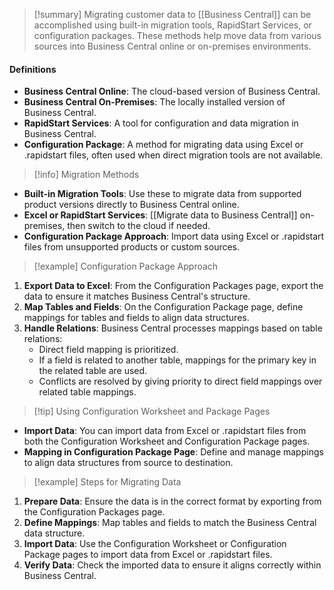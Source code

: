 > [!summary] Migrating customer data to [[Business Central]] can be accomplished using built-in migration tools, RapidStart Services, or configuration packages. These methods help move data from various sources into Business Central online or on-premises environments.

#### Definitions

- **Business Central Online**: The cloud-based version of Business Central.
- **Business Central On-Premises**: The locally installed version of Business Central.
- **RapidStart Services**: A tool for configuration and data migration in Business Central.
- **Configuration Package**: A method for migrating data using Excel or .rapidstart files, often used when direct migration tools are not available.

> [!info] Migration Methods

- **Built-in Migration Tools**: Use these to migrate data from supported product versions directly to Business Central online.
- **Excel or RapidStart Services**: [[Migrate data to Business Central]] on-premises, then switch to the cloud if needed.
- **Configuration Package Approach**: Import data using Excel or .rapidstart files from unsupported products or custom sources.

> [!example] Configuration Package Approach

1. **Export Data to Excel**: From the Configuration Packages page, export the data to ensure it matches Business Central's structure.
2. **Map Tables and Fields**: On the Configuration Package page, define mappings for tables and fields to align data structures.
3. **Handle Relations**: Business Central processes mappings based on table relations:
    - Direct field mapping is prioritized.
    - If a field is related to another table, mappings for the primary key in the related table are used.
    - Conflicts are resolved by giving priority to direct field mappings over related table mappings.

> [!tip] Using Configuration Worksheet and Package Pages

- **Import Data**: You can import data from Excel or .rapidstart files from both the Configuration Worksheet and Configuration Package pages.
- **Mapping in Configuration Package Page**: Define and manage mappings to align data structures from source to destination.

> [!example] Steps for Migrating Data

1. **Prepare Data**: Ensure the data is in the correct format by exporting from the Configuration Packages page.
2. **Define Mappings**: Map tables and fields to match the Business Central data structure.
3. **Import Data**: Use the Configuration Worksheet or Configuration Package pages to import data from Excel or .rapidstart files.
4. **Verify Data**: Check the imported data to ensure it aligns correctly within Business Central.